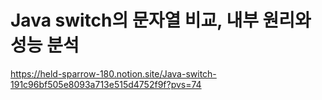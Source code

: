 # Java switch의 문자열 비교, 내부 원리와 성능 분석

https://held-sparrow-180.notion.site/Java-switch-191c96bf505e8093a713e515d4752f9f?pvs=74
